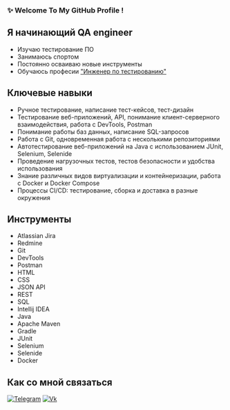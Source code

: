 ### ✨ Welcome To My GitHub Profile !

## Я начинающий QA engineer
- Изучаю тестирование ПО
- Занимаюсь спортом
- Постоянно осваиваю новые инструменты
- Обучаюсь професии ["Инженер по тестированию"](https://netology.ru/programs/qa-middle) 

## Ключевые навыки

- Ручное тестирование, написание тест-кейсов, тест-дизайн
- Тестирование веб-приложений, API, понимание клиент-серверного взаимодействия, работа с DevTools, Postman
- Понимание работы баз данных, написание SQL-запросов
- Работа с Git, одновременная работа с несколькими репозиториями
- Автотестирование веб-приложений на Java с использованием JUnit, Selenium, Selenide
- Проведение нагрузочных тестов, тестов безопасности и удобства использования
- Знание различных видов виртуализации и контейнеризации, работа с Docker и Docker Compose
- Процессы CI/CD: тестирование, сборка и доставка в разные окружения

## Инструменты

- Atlassian Jira
- Redmine
- Git
- DevTools
- Postman
- HTML
- CSS
- JSON API
- REST
- SQL
- Intellij IDEA
- Java
- Apache Maven
- Gradle
- JUnit
- Selenium
- Selenide
- Docker

## Как со мной связаться

[![Telegram](https://img.shields.io/static/v1?style=for-the-badge&logo=telegram&message=Telegram&label=&color=4682B4&labelColor=FFFFFF)](https://t.me/SergiuszAdalbert)
[![Vk](https://img.shields.io/static/v1?style=for-the-badge&logo=gmail&message=mail&label=&color=b8d3ff&labelColor=FFFFFF)](vlasovsergei1988@gmail.com)
